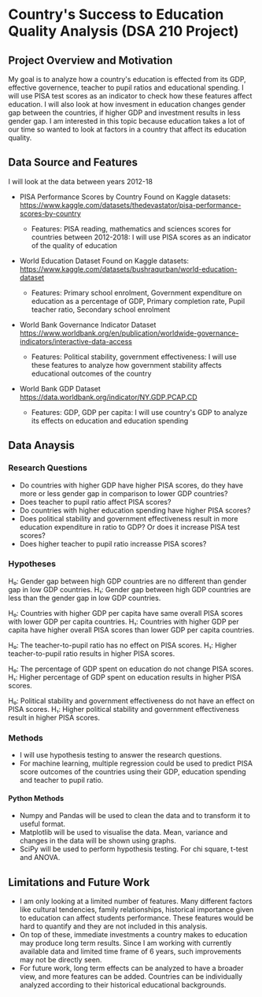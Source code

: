 # Country's Success to Education Quality Analysis (DSA 210 Project)

## Project Overview and Motivation
My goal is to analyze how a country's education is effected from its GDP, effective governence, teacher to pupil ratios and educational spending. I will use PISA test scores as an indicator to check how these features affect education. I will also look at how invesment in education changes gender gap between the countries, if higher GDP and investment results in less gender gap. I am interested in this topic because education takes a lot of our time so wanted to look at factors in a country that affect its education quality.


## Data Source and Features 

I will look at the data between years 2012-18
- PISA Performance Scores by Country
Found on Kaggle datasets: https://www.kaggle.com/datasets/thedevastator/pisa-performance-scores-by-country
  * Features: PISA reading, mathematics and sciences scores for countries between 2012-2018: I will use PISA scores as an indicator of the quality of education

- World Education Dataset
Found on Kaggle datasets: https://www.kaggle.com/datasets/bushraqurban/world-education-dataset
  * Features: Primary school enrolment, Government expenditure on education as a percentage of GDP, Primary completion rate, Pupil teacher ratio, Secondary school enrolment

- World Bank Governance Indicator Dataset
https://www.worldbank.org/en/publication/worldwide-governance-indicators/interactive-data-access
  * Features: Political stability, government effectiveness: I will use these features to analyze how government stability affects educational outcomes of the country

- World Bank GDP Dataset
https://data.worldbank.org/indicator/NY.GDP.PCAP.CD
  * Features: GDP, GDP per capita: I will use country's GDP to analyze its effects on education and education spending

## Data Anaysis
### Research Questions
- Do countries with higher GDP have higher PISA scores, do they have more or less gender gap in comparison to lower GDP countries?
- Does teacher to pupil ratio affect PISA scores?
- Do countries with higher education spending have higher PISA scores?
- Does political stability and government effectiveness result in more education expenditure in ratio to GDP? Or does it increase PISA test scores?
- Does higher teacher to pupil ratio increasse PISA scores?

### Hypotheses 
H₀: Gender gap between high GDP countries are no different than gender gap in low GDP countries. 
H₁: Gender gap between high GDP countries are less than the gender gap in low GDP countries. 

H₀: Countries with higher GDP per capita have same overall PISA scores with lower GDP per capita countries.
H₁: Countries with higher GDP per capita have higher overall PISA scores than lower GDP per capita countries.

H₀: The teacher-to-pupil ratio has no effect on PISA scores.
H₁: Higher teacher-to-pupil ratio results in higher PISA scores.

H₀: The percentage of GDP spent on education do not change PISA scores.
H₁: Higher percentage of GDP spent on education results in higher PISA scores.

H₀: Political stability and government effectiveness do not have an effect on PISA scores.
H₁: Higher political stability and government effectiveness result in higher PISA scores.


### Methods 
- I will use hypothesis testing to answer the research questions.
- For machine learning, multiple regression could be used to predict PISA score outcomes of the countries using their GDP, education spending and teacher to pupil ratio. 

#### Python Methods
- Numpy and Pandas will be used to clean the data and to transform it to useful format.
- Matplotlib will be used to visualise the data. Mean, variance and changes in the data will be shown using graphs.
- SciPy will be used to perform hypothesis testing. For chi square, t-test and ANOVA. 

## Limitations and Future Work

- I am only looking at a limited number of features. Many different factors like cultural tendencies, family relationships, historical importance given to education can affect students performance. These features would be hard to quantify and they are not included in this analysis.
- On top of these, immediate investments a country makes to education may produce long term results. Since I am working with currently available data and limited time frame of 6 years, such improvements may not be directly seen.
- For future work, long term effects can be analyzed to have a broader view, and more features can be added. Countries can be individually analyzed according to their historical educational backgrounds.




